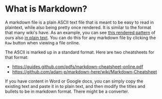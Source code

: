 # What is Markdown?

A markdown file is a plain ASCII text file that is meant to be easy to read in plaintext, while also being pretty once rendered. 
It is similar to the format that many wiki's have. As an example, you can see 
[this rendered pattern](https://github.com/paypal/InnerSourcePatterns/blob/master/dedicated-community-leader.md) 
of ours also [in plain text](https://raw.githubusercontent.com/paypal/InnerSourcePatterns/master/dedicated-community-leader.md). 
You can do this for any markdown file by clicking the ``Raw`` button when viewing a file online.

The ASCII is marked up in a standard format. Here are two cheatsheets for that format:

* https://guides.github.com/pdfs/markdown-cheatsheet-online.pdf
* https://github.com/adam-p/markdown-here/wiki/Markdown-Cheatsheet

If you have content in Word or Google docs, you can simply copy the existing text and paste it in to plain text, and then modify the titles and bullets to be in markdown format. There might be a converter.
